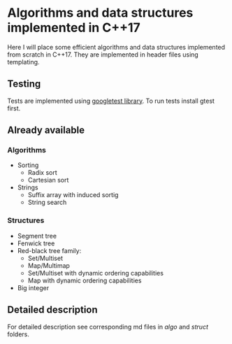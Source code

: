 # Algorithms and data structures implemented in C++17

Here I will place some efficient algorithms and data structures implemented from scratch in C++17. They are implemented in header files using templating.

## Testing

Tests are implemented using [googletest library](https://github.com/google/googletest). To run tests install gtest first.

## Already available

### Algorithms

- Sorting
   - Radix sort
   - Cartesian sort
- Strings
   - Suffix array with induced sortig
   - String search

### Structures

- Segment tree
- Fenwick tree
- Red-black tree family:
   - Set/Multiset
   - Map/Multimap
   - Set/Multiset with dynamic ordering capabilities
   - Map with dynamic ordering capabilities
- Big integer

## Detailed description

For detailed description see corresponding md files in _algo_ and _struct_ folders.
